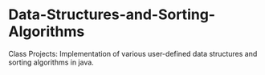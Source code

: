 # Data-Structures-and-Sorting-Algorithms
Class Projects: Implementation of various user-defined data structures and sorting algorithms in java.
